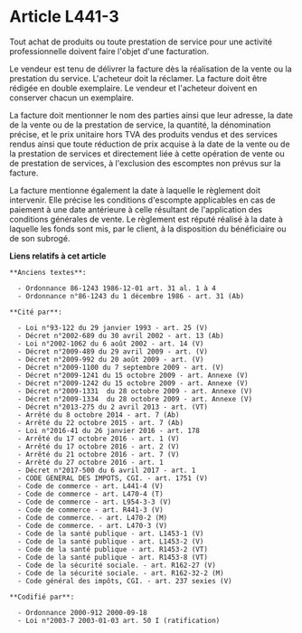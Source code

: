 # Article L441-3

Tout achat de produits ou toute prestation de service pour une activité professionnelle doivent faire l'objet d'une
facturation.

Le vendeur est tenu de délivrer la facture dès la réalisation de la vente ou la prestation du service. L'acheteur doit la
réclamer. La facture doit être rédigée en double exemplaire. Le vendeur et l'acheteur doivent en conserver chacun un
exemplaire.

La facture doit mentionner le nom des parties ainsi que leur adresse, la date de la vente ou de la prestation de service, la
quantité, la dénomination précise, et le prix unitaire hors TVA des produits vendus et des services rendus ainsi que toute
réduction de prix acquise à la date de la vente ou de la prestation de services et directement liée à cette opération de
vente ou de prestation de services, à l'exclusion des escomptes non prévus sur la facture.

La facture mentionne également la date à laquelle le règlement doit intervenir. Elle précise les conditions d'escompte
applicables en cas de paiement à une date antérieure à celle résultant de l'application des conditions générales de vente. Le
règlement est réputé réalisé à la date à laquelle les fonds sont mis, par le client, à la disposition du bénéficiaire ou de
son subrogé.

**Liens relatifs à cet article**

	**Anciens textes**:

	  - Ordonnance 86-1243 1986-12-01 art. 31 al. 1 à 4
	  - Ordonnance n°86-1243 du 1 décembre 1986 - art. 31 (Ab)

	**Cité par**:

	  - Loi n°93-122 du 29 janvier 1993 - art. 25 (V)
	  - Décret n°2002-689 du 30 avril 2002 - art. 13 (Ab)
	  - Loi n°2002-1062 du 6 août 2002 - art. 14 (V)
	  - Décret n°2009-489 du 29 avril 2009 - art. (V)
	  - Décret n°2009-992 du 20 août 2009 - art. (V)
	  - Décret n°2009-1100 du 7 septembre 2009 - art. (V)
	  - Décret n°2009-1241 du 15 octobre 2009 - art. Annexe (V)
	  - Décret n°2009-1242 du 15 octobre 2009 - art. Annexe (V)
	  - Décret n°2009-1331  du 28 octobre 2009 - art. Annexe (V)
	  - Décret n°2009-1334  du 28 octobre 2009 - art. Annexe (V)
	  - Décret n°2013-275 du 2 avril 2013 - art. (VT)
	  - Arrêté du 8 octobre 2014 - art. 7 (Ab)
	  - Arrêté du 22 octobre 2015 - art. 7 (Ab)
	  - Loi n°2016-41 du 26 janvier 2016 - art. 178
	  - Arrêté du 17 octobre 2016 - art. 1 (V)
	  - Arrêté du 17 octobre 2016 - art. 2 (V)
	  - Arrêté du 21 octobre 2016 - art. 7 (V)
	  - Arrêté du 27 octobre 2016 - art. 1
	  - Décret n°2017-500 du 6 avril 2017 - art. 1
	  - CODE GENERAL DES IMPOTS, CGI. - art. 1751 (V)
	  - Code de commerce - art. L441-4 (V)
	  - Code de commerce - art. L470-4 (T)
	  - Code de commerce - art. L954-3-3 (V)
	  - Code de commerce - art. R441-3 (V)
	  - Code de commerce. - art. L470-2 (M)
	  - Code de commerce. - art. L470-3 (V)
	  - Code de la santé publique - art. L1453-1 (V)
	  - Code de la santé publique - art. L1453-2 (V)
	  - Code de la santé publique - art. R1453-2 (VT)
	  - Code de la santé publique - art. R1453-8 (VT)
	  - Code de la sécurité sociale. - art. R162-27 (V)
	  - Code de la sécurité sociale. - art. R162-32-2 (M)
	  - Code général des impôts, CGI. - art. 237 sexies (V)

	**Codifié par**:

	  - Ordonnance 2000-912 2000-09-18
	  - Loi n°2003-7 2003-01-03 art. 50 I (ratification)
